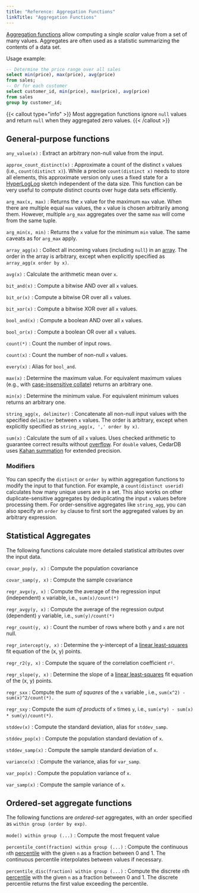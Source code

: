 ```yaml
---
title: "Reference: Aggregation Functions"
linkTitle: "Aggregation Functions"
---
```


[Aggregation functions](https://en.wikipedia.org/wiki/Aggregate_function) allow computing a single *scalar* value from a
set of many values.
Aggregates are often used as a statistic summarizing the contents of a data set.

Usage example:

```sql
-- Determine the price range over all sales
select min(price), max(price), avg(price)
from sales;
-- Or for each customer
select customer_id, min(price), max(price), avg(price)
from sales
group by customer_id;
```

{{< callout type="info" >}}
Most aggregation functions ignore `null` values and return `null` when they aggregated zero values.
{{< /callout >}}

## General-purpose functions

`any_value(x)`
: Extract an arbitrary non-null value from the input.

`approx_count_distinct(x)`
: Approximate a count of the distinct `x` values (i.e., `count(distinct x)`).
While a precise `count(distinct x)` needs to store all elements, this approximate version only uses a fixed state for a
[HyperLogLog](https://en.wikipedia.org/wiki/HyperLogLog) sketch independent of the data size.
This function can be very useful to compute distinct counts over huge data sets efficiently.

`arg_max(x, max)`
: Returns the `x` value for the maximum `max` value. When there are multiple equal `max` values, the `x` value is chosen
arbitrarily among them. However, multiple `arg_max` aggregates over the same `max` will come from the same tuple.

`arg_min(x, min)`
: Returns the `x` value for the minimum `min` value. The same caveats as for `arg_max` apply.

`array_agg(x)`
: Collect all incoming values (including `null`) in an [array](/docs/references/datatypes/array).
The order in the array is arbitrary, except when explicitly specified as `array_agg(x order by x)`.

`avg(x)`
: Calculate the arithmetic mean over `x`.

`bit_and(x)`
: Compute a bitwise AND over all `x` values.

`bit_or(x)`
: Compute a bitwise OR over all `x` values.

`bit_xor(x)`
: Compute a bitwise XOR over all `x` values.

`bool_and(x)`
: Compute a boolean AND over all `x` values.

`bool_or(x)`
: Compute a boolean OR over all `x` values.

`count(*)`
: Count the number of input rows.

`count(x)`
: Count the number of non-null `x` values.

`every(x)`
: Alias for `bool_and`.

`max(x)`
: Determine the maximum value. For equivalent maximum values (e.g., with
[case-insensitive collate](/docs/references/datatypes/text/#unicode-collation-support)) returns an arbitrary one.

`min(x)`
: Determine the minimum value. For equivalent minimum values returns an arbitrary one.

`string_agg(x, delimiter)`
: Concatenate all non-null input values with the specified `delimiter` between `x` values.
The order is arbitrary, except when explicitly specified as `string_agg(x, ',' order by x)`.

`sum(x)`
: Calculate the sum of all `x` values.
Uses checked arithmetic to guarantee correct results without [overflow](https://en.wikipedia.org/wiki/Integer_overflow).
For `double` values, CedarDB uses [Kahan summation](https://en.wikipedia.org/wiki/Kahan_summation_algorithm) for
extended precision.

### Modifiers

You can specify the `distinct` or `order by` within aggregation functions to modify the input to that function.
For example, a `count(distinct userid)` calculates how many unique users are in a set.
This also works on other duplicate-sensitive aggregates by deduplicating the input `x` values before processing them.
For order-sensitive aggregates like `string_agg`, you can also specify an `order by` clause to first sort the aggregated
values by an arbitrary expression.

## Statistical Aggregates

The following functions calculate more detailed statistical attributes over the input data.

`covar_pop(y, x)`
: Compute the population covariance

`covar_samp(y, x)`
: Compute the sample covariance

`regr_avgx(y, x)`
: Compute the average of the regression input (independent) `x` variable, i.e., `sum(x)/count(*)`

`regr_avgy(y, x)`
: Compute the average of the regression output (dependent) `y` variable, i.e., `sum(y)/count(*)`

`regr_count(y, x)`
: Count the number of rows where both `y` and `x` are not null.

`regr_intercept(y, x)`
: Determine the y-intercept of a [linear least-squares](https://en.wikipedia.org/wiki/Linear_least_squares) fit equation
of the (x, y) points.

`regr_r2(y, x)`
: Compute the square of the correlation coefficient `r²`.

`regr_slope(y, x)`
: Determine the slope of a [linear least-squares](https://en.wikipedia.org/wiki/Linear_least_squares) fit equation of
the (x, y) points.

`regr_sxx`
: Compute the *sum of squares* of the `x` variable , i.e., `sum(x^2) - sum(x)^2/count(*).`

`regr_sxy`
: Compute the *sum of products* of `x` times `y`, i.e., `sum(x*y) - sum(x) * sum(y)/count(*)`.

`stddev(x)`
: Compute the standard deviation, alias for `stddev_samp`.

`stddev_pop(x)`
: Compute the population standard deviation of `x`.

`stddev_samp(x)`
: Compute the sample standard deviation of `x`.

`variance(x)`
: Compute the variance, alias for `var_samp`.

`var_pop(x)`
: Compute the population variance of `x`.

`var_samp(x)`
: Compute the sample variance of `x`.

## Ordered-set aggregate functions

The following functions are *ordered-set* aggregates, with an order specified as `within group (order by exp)`.

`mode() within group (...)`
: Compute the most frequent value

`percentile_cont(fraction) within group (...)`
: Compute the continuous `n`th [percentile](https://en.wikipedia.org/wiki/Percentile) with the given `n` as a fraction
between 0 and 1.
The continuous percentile interpolates between values if necessary.

`percentile_disc(fraction) within group (...)`
: Compute the discrete `n`th [percentile](https://en.wikipedia.org/wiki/Percentile) with the given `n` as a fraction
between 0 and 1.
The discrete percentile returns the first value exceeding the percentile.
